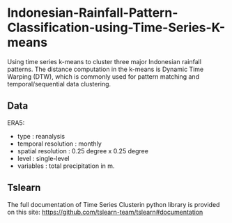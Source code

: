 # Indonesian-Rainfall-Pattern-Classification-using-Time-Series-K-means
Using time series k-means to cluster three major Indonesian rainfall patterns. The distance computation in the k-means is Dynamic Time Warping (DTW), which is commonly used for pattern matching and temporal/sequential data clustering.

## Data
ERA5:
- type : reanalysis
- temporal resolution : monthly
- spatial resolution : 0.25 degree x 0.25 degree
- level : single-level
- variables : total precipitation in m.

## Tslearn
The full documentation of Time Series Clusterin python library is provided on this site: https://github.com/tslearn-team/tslearn#documentation
